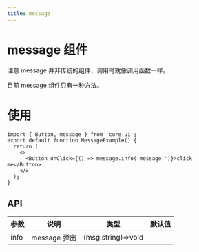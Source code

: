 ```yaml
---
title: message
---
```


# message 组件

注意 message 并非传统的组件，调用时就像调用函数一样。

目前 message 组件只有一种方法。

# 使用

```tsx
import { Button, message } from 'cure-ui';
export default function MessageExample() {
  return (
    <>
      <Button onClick={() => message.info('message!')}>click me</Button>
    </>
  );
}
```

## API

| 参数 | 说明         | 类型               | 默认值 |
| ---- | ------------ | ------------------ | ------ |
| info | message 弹出 | (msg:string)=>void |        |
